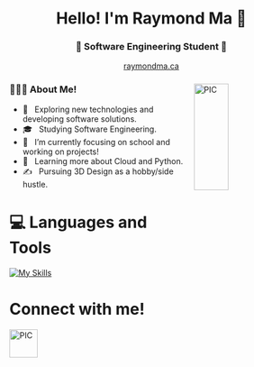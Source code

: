 <h1 align="center">Hello! I'm Raymond Ma 👋 </h1>
<h3 align="center">🚀 Software Engineering Student 🚀</h3>
<p align="center"><a href="https://raymondma.ca/">raymondma.ca</a></p>
<div>
<img width = "35%" align="right" alt="PIC" height="22%" src="https://i.pinimg.com/originals/69/52/5c/69525cbdbdcd33fa3127509876a0368c.jpg" />
<div align="left"> 
  <h3> 👨🏻‍💻 About Me!</h3>

  - 🤔 &nbsp; Exploring new technologies and developing software solutions.
  - 🎓 &nbsp; Studying Software Engineering.
  - 💼 &nbsp; I’m currently focusing on school and working on projects!
  - 🌱 &nbsp; Learning more about Cloud and Python.
  - ✍️ &nbsp; Pursuing 3D Design as a hobby/side hustle.  
</div> 
</div>

# 💻 Languages and Tools 

[![My Skills](https://skillicons.dev/icons?i=react,python,java,js,html,css,tensorflow,figma,aws,azure)](https://skillicons.dev)

# Connect with me!
<a href="https://www.linkedin.com/in/ma-raymond/">
<img width = "50px" align="left" alt="PIC" height="50px"src="https://cdn-icons-png.flaticon.com/512/174/174857.png"/>
</a>



